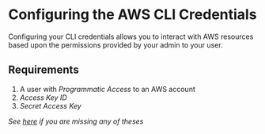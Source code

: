 # Configuring the AWS CLI Credentials
Configuring your CLI credentials allows you to interact with AWS resources based upon the permissions provided by your admin to your user.

## Requirements
1. A user with *Programmatic Access* to an AWS account
2. *Access Key ID*
3. *Secret Access Key*

*See [here](./iam.md) if you are missing any of theses*
<!--stackedit_data:
eyJoaXN0b3J5IjpbMTY5MjMwNDIyLC0xMTk3OTUzNjAwXX0=
-->